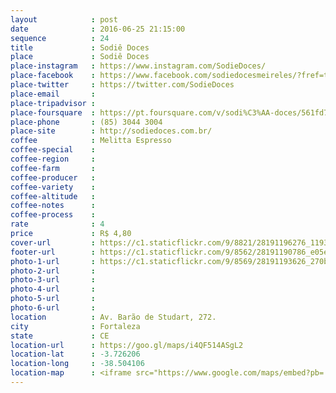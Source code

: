 ```yaml
---
layout            : post
date              : 2016-06-25 21:15:00
sequence          : 24
title             : Sodiê Doces
place             : Sodiê Doces
place-instagram   : https://www.instagram.com/SodieDoces/
place-facebook    : https://www.facebook.com/sodiedocesmeireles/?fref=ts
place-twitter     : https://twitter.com/SodieDoces
place-email       : 
place-tripadvisor : 
place-foursquare  : https://pt.foursquare.com/v/sodi%C3%AA-doces/561fd71b498efe46cb8ac309
place-phone       : (85) 3044 3004
place-site        : http://sodiedoces.com.br/
coffee            : Melitta Espresso
coffee-special    : 
coffee-region     : 
coffee-farm       : 
coffee-producer   : 
coffee-variety    : 
coffee-altitude   : 
coffee-notes      : 
coffee-process    : 
rate              : 4
price             : R$ 4,80
cover-url         : https://c1.staticflickr.com/9/8821/28191196276_1193c7b07e_o.jpg
footer-url        : https://c1.staticflickr.com/9/8562/28191190786_e05e515150_o.jpg
photo-1-url       : https://c1.staticflickr.com/9/8569/28191193626_270b2399bc_o.jpg
photo-2-url       : 
photo-3-url       : 
photo-4-url       : 
photo-5-url       : 
photo-6-url       : 
location          : Av. Barão de Studart, 272.
city              : Fortaleza
state             : CE
location-url      : https://goo.gl/maps/i4QF514ASgL2
location-lat      : -3.726206
location-long     : -38.504106
location-map      : <iframe src="https://www.google.com/maps/embed?pb=!1m18!1m12!1m3!1d3981.3836164597747!2d-38.50629438573131!3d-3.726254644203826!2m3!1f0!2f0!3f0!3m2!1i1024!2i768!4f13.1!3m3!1m2!1s0x7c748685cdc1e3b%3A0x6ee4458fe048c99f!2sSodie+Doces!5e0!3m2!1spt-BR!2sbr!4v1468184112646" width="100%" height="450" frameborder="0" style="border:0" scrolling="no"></iframe>
---
```


